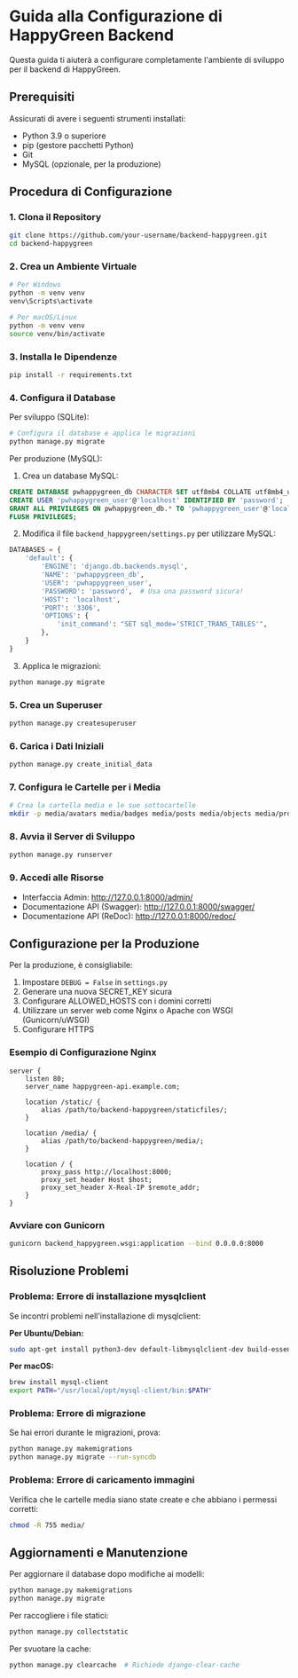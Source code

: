 # Guida alla Configurazione di HappyGreen Backend

Questa guida ti aiuterà a configurare completamente l'ambiente di sviluppo per il backend di HappyGreen.

## Prerequisiti

Assicurati di avere i seguenti strumenti installati:

- Python 3.9 o superiore
- pip (gestore pacchetti Python)
- Git
- MySQL (opzionale, per la produzione)

## Procedura di Configurazione

### 1. Clona il Repository

```bash
git clone https://github.com/your-username/backend-happygreen.git
cd backend-happygreen
```

### 2. Crea un Ambiente Virtuale

```bash
# Per Windows
python -m venv venv
venv\Scripts\activate

# Per macOS/Linux
python -m venv venv
source venv/bin/activate
```

### 3. Installa le Dipendenze

```bash
pip install -r requirements.txt
```

### 4. Configura il Database

Per sviluppo (SQLite):
```bash
# Configura il database e applica le migrazioni
python manage.py migrate
```

Per produzione (MySQL):
1. Crea un database MySQL:
```sql
CREATE DATABASE pwhappygreen_db CHARACTER SET utf8mb4 COLLATE utf8mb4_unicode_ci;
CREATE USER 'pwhappygreen_user'@'localhost' IDENTIFIED BY 'password';
GRANT ALL PRIVILEGES ON pwhappygreen_db.* TO 'pwhappygreen_user'@'localhost';
FLUSH PRIVILEGES;
```

2. Modifica il file `backend_happygreen/settings.py` per utilizzare MySQL:
```python
DATABASES = {
    'default': {
        'ENGINE': 'django.db.backends.mysql',
        'NAME': 'pwhappygreen_db',
        'USER': 'pwhappygreen_user',
        'PASSWORD': 'password',  # Usa una password sicura!
        'HOST': 'localhost',
        'PORT': '3306',
        'OPTIONS': {
            'init_command': "SET sql_mode='STRICT_TRANS_TABLES'",
        },
    }
}
```

3. Applica le migrazioni:
```bash
python manage.py migrate
```

### 5. Crea un Superuser

```bash
python manage.py createsuperuser
```

### 6. Carica i Dati Iniziali

```bash
python manage.py create_initial_data
```

### 7. Configura le Cartelle per i Media

```bash
# Crea la cartella media e le sue sottocartelle
mkdir -p media/avatars media/badges media/posts media/objects media/products
```

### 8. Avvia il Server di Sviluppo

```bash
python manage.py runserver
```

### 9. Accedi alle Risorse

- Interfaccia Admin: http://127.0.0.1:8000/admin/
- Documentazione API (Swagger): http://127.0.0.1:8000/swagger/
- Documentazione API (ReDoc): http://127.0.0.1:8000/redoc/

## Configurazione per la Produzione

Per la produzione, è consigliabile:

1. Impostare `DEBUG = False` in `settings.py`
2. Generare una nuova SECRET_KEY sicura
3. Configurare ALLOWED_HOSTS con i domini corretti
4. Utilizzare un server web come Nginx o Apache con WSGI (Gunicorn/uWSGI)
5. Configurare HTTPS

### Esempio di Configurazione Nginx

```nginx
server {
    listen 80;
    server_name happygreen-api.example.com;
    
    location /static/ {
        alias /path/to/backend-happygreen/staticfiles/;
    }
    
    location /media/ {
        alias /path/to/backend-happygreen/media/;
    }
    
    location / {
        proxy_pass http://localhost:8000;
        proxy_set_header Host $host;
        proxy_set_header X-Real-IP $remote_addr;
    }
}
```

### Avviare con Gunicorn

```bash
gunicorn backend_happygreen.wsgi:application --bind 0.0.0.0:8000
```

## Risoluzione Problemi

### Problema: Errore di installazione mysqlclient

Se incontri problemi nell'installazione di mysqlclient:

**Per Ubuntu/Debian:**
```bash
sudo apt-get install python3-dev default-libmysqlclient-dev build-essential
```

**Per macOS:**
```bash
brew install mysql-client
export PATH="/usr/local/opt/mysql-client/bin:$PATH"
```

### Problema: Errore di migrazione

Se hai errori durante le migrazioni, prova:
```bash
python manage.py makemigrations
python manage.py migrate --run-syncdb
```

### Problema: Errore di caricamento immagini

Verifica che le cartelle media siano state create e che abbiano i permessi corretti:
```bash
chmod -R 755 media/
```

## Aggiornamenti e Manutenzione

Per aggiornare il database dopo modifiche ai modelli:
```bash
python manage.py makemigrations
python manage.py migrate
```

Per raccogliere i file statici:
```bash
python manage.py collectstatic
```

Per svuotare la cache:
```bash
python manage.py clearcache  # Richiede django-clear-cache
```